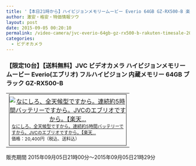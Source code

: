 ```yaml
---
title: '【本日21時から】ハイビジョンメモリームービー Everio 64GB GZ-RX500-B 楽天スーパーSALE半額特価20,400円！送料無料！'
author: 激安・格安・特価情報ツウ
layout: post
date: 2015-09-05 00:20:10
permalink: /video-camera/jvc-everio-64gb-gz-rx500-b-rakuten-timesale-20400.html
categories:
  - ビデオカメラ
---
```

### 【限定10台】【送料無料】JVC ビデオカメラ ハイビジョンメモリームービー Everio(エブリオ) フルハイビジョン 内蔵メモリー 64GB ブラック GZ-RX500-B

<div class="img-bg2 img_L">
  <table border="0" cellpadding="0" cellspacing="0"><tr><td valign="top"><div style="border:1px solid;margin:0px;padding:6px 0px;width:320px;text-align:center;float:left"><a href="http://hb.afl.rakuten.co.jp/hgc/0c732d0a.bc29f002.0c732d0b.d1950f69/?pc=http%3a%2f%2fitem.rakuten.co.jp%2fa-price%2f4975769429279sss%2f%3fscid%3daf_link_tbl&amp;m=http%3a%2f%2fm.rakuten.co.jp%2fa-price%2fi%2f10424199%2f" target="_blank"><img src="http://hbb.afl.rakuten.co.jp/hgb/?pc=http%3a%2f%2fthumbnail.image.rakuten.co.jp%2f%400_mall%2fa-price%2fcabinet%2fimage%2f69%2f4975769429279.jpg%3f_ex%3d300x300&amp;m=http%3a%2f%2fthumbnail.image.rakuten.co.jp%2f%400_mall%2fa-price%2fcabinet%2fimage%2f69%2f4975769429279.jpg%3f_ex%3d80x80" alt="なにしろ、全天候型ですから。連続約5時間バッテリーですから。JVCのエブリオですから。【楽天..." border="0" style="margin:0px;padding:0px"></a><p style="font-size:12px;line-height:1.4em;text-align:left;margin:0px;padding:2px 6px"><a href="http://hb.afl.rakuten.co.jp/hgc/0c732d0a.bc29f002.0c732d0b.d1950f69/?pc=http%3a%2f%2fitem.rakuten.co.jp%2fa-price%2f4975769429279sss%2f%3fscid%3daf_link_tbl&amp;m=http%3a%2f%2fm.rakuten.co.jp%2fa-price%2fi%2f10424199%2f" target="_blank">なにしろ、全天候型ですから。連続約5時間バッテリーですから。JVCのエブリオですから。【楽天...</a><br><span style="">価格：20,400円（税込、送料込）</span><br></p></div></td></tr></table>
  販売期間  2015年09月05日21時00分～2015年09月05日21時29分
</div>